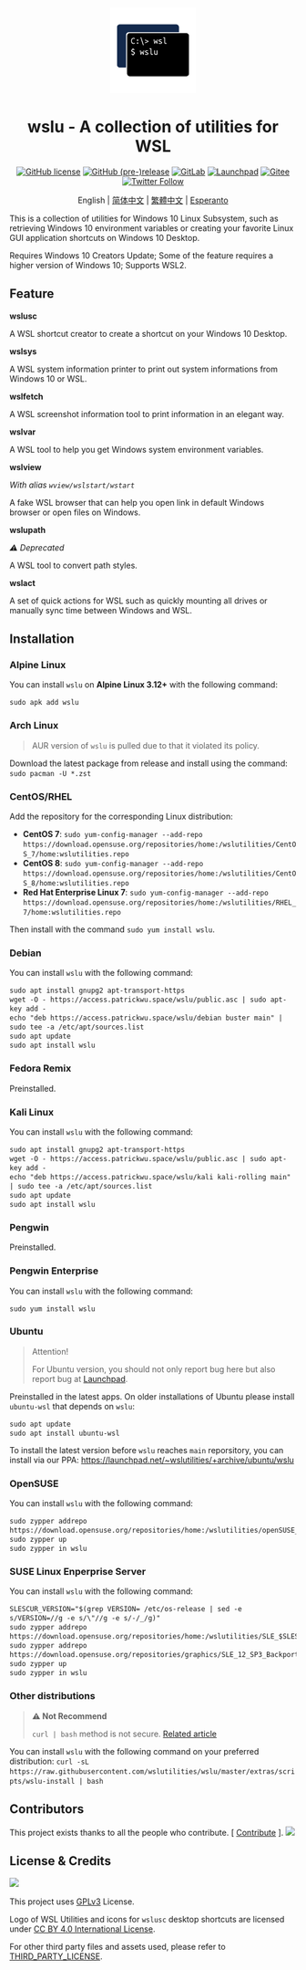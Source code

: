 <div align="center">

<img width="150" height="150" src="extras/icon.png">

# wslu - A collection of utilities for WSL

[![GitHub license](https://img.shields.io/github/license/wslutilities/wslu?style=flat-square&label=license&color=blue&logo=github)](https://github.com/wslutilities/wslu/blob/master/LICENSE)
[![GitHub (pre-)release](https://img.shields.io/github/v/release/wslutilities/wslu?include_prereleases&logo=github&style=flat-square)](https://github.com/wslutilities/wslu)
[![GitLab](https://img.shields.io/static/v1?label=gitlab&logo=gitlab&color=E24329&message=mirrored&style=flat-square)](https://gitlab.com/wslutilities/wslu)
[![Launchpad](https://img.shields.io/static/v1?label=launchpad&logo=launchpad&color=F8C300&message=mirrored&style=flat-square)](https://launchpad.net/wslu)
[![Gitee](https://img.shields.io/static/v1?label=gitee&color=C71D23&message=mirrored&style=flat-square)](https://gitee.com/mirrors/wslu)
[![Twitter Follow](https://img.shields.io/twitter/follow/wslutilities?style=flat-square&logo=twitter&color=1DA1F2&label=follow)](https://twitter.com/wslutilities)

English | [简体中文](README.hans.md) | [繁體中文](README.hant.md) | [Esperanto](README.eo.md)

</div>

This is a collection of utilities for Windows 10 Linux Subsystem, such as retrieving Windows 10 environment variables or creating your favorite Linux GUI application shortcuts on Windows 10 Desktop.

Requires Windows 10 Creators Update; Some of the feature requires a higher version of Windows 10; Supports WSL2.

## Feature

**wslusc**

A WSL shortcut creator to create a shortcut on your Windows 10 Desktop.

**wslsys**

A WSL system information printer to print out system informations from Windows 10 or WSL.

**wslfetch**

A WSL screenshot information tool to print information in an elegant way.

**wslvar**

A WSL tool to help you get Windows system environment variables.

**wslview**

*With alias `wview/wslstart/wstart`*

A fake WSL browser that can help you open link in default Windows browser or open files on Windows.

**wslupath**

*⚠ Deprecated*

A WSL tool to convert path styles.

**wslact**

A set of quick actions for WSL such as quickly mounting all drives or manually sync time between Windows and WSL.


## Installation

### Alpine Linux

You can install `wslu` on **Alpine Linux 3.12+** with the following command:

```
sudo apk add wslu
```

### Arch Linux

> AUR version of `wslu` is pulled due to that it violated its policy.

Download the latest package from release and install using the command: `sudo pacman -U *.zst`

### CentOS/RHEL

Add the repository for the corresponding Linux distribution:

- **CentOS 7**: `sudo yum-config-manager --add-repo https://download.opensuse.org/repositories/home:/wslutilities/CentOS_7/home:wslutilities.repo`
- **CentOS 8**: `sudo yum-config-manager --add-repo https://download.opensuse.org/repositories/home:/wslutilities/CentOS_8/home:wslutilities.repo`
- **Red Hat Enterprise Linux 7**: `sudo yum-config-manager --add-repo https://download.opensuse.org/repositories/home:/wslutilities/RHEL_7/home:wslutilities.repo`

Then install with the command `sudo yum install wslu`.


### Debian

You can install `wslu` with the following command:

```
sudo apt install gnupg2 apt-transport-https
wget -O - https://access.patrickwu.space/wslu/public.asc | sudo apt-key add -
echo "deb https://access.patrickwu.space/wslu/debian buster main" | sudo tee -a /etc/apt/sources.list
sudo apt update
sudo apt install wslu
```

### Fedora Remix

Preinstalled.

### Kali Linux

You can install `wslu` with the following command:

```
sudo apt install gnupg2 apt-transport-https
wget -O - https://access.patrickwu.space/wslu/public.asc | sudo apt-key add -
echo "deb https://access.patrickwu.space/wslu/kali kali-rolling main" | sudo tee -a /etc/apt/sources.list
sudo apt update
sudo apt install wslu
```

### Pengwin

Preinstalled.

### Pengwin Enterprise

You can install `wslu` with the following command:

```
sudo yum install wslu
```

### Ubuntu

> Attention!
>
> For Ubuntu version, you should not only report bug here but also report bug at [Launchpad](https://bugs.launchpad.net/ubuntu/+source/wslu).

Preinstalled in the latest apps. On older installations of Ubuntu please install `ubuntu-wsl` that depends on `wslu`:

```
sudo apt update
sudo apt install ubuntu-wsl
```

To install the latest version before `wslu` reaches `main` reporsitory, you can install via our PPA: <https://launchpad.net/~wslutilities/+archive/ubuntu/wslu>

### OpenSUSE

You can install `wslu` with the following command:

```
sudo zypper addrepo https://download.opensuse.org/repositories/home:/wslutilities/openSUSE_Leap_15.1/home:wslutilities.repo
sudo zypper up
sudo zypper in wslu
```

### SUSE Linux Enperprise Server

You can install `wslu` with the following command:

```
SLESCUR_VERSION="$(grep VERSION= /etc/os-release | sed -e s/VERSION=//g -e s/\"//g -e s/-/_/g)"
sudo zypper addrepo https://download.opensuse.org/repositories/home:/wslutilities/SLE_$SLESCUR_VERSION/home:wslutilities.repo
sudo zypper addrepo https://download.opensuse.org/repositories/graphics/SLE_12_SP3_Backports/graphics.repo
sudo zypper up
sudo zypper in wslu
```

### Other distributions

> **⚠ Not Recommend**
> 
> `curl | bash` method is not secure. [Related article](https://sandstorm.io/news/2015-09-24-is-curl-bash-insecure-pgp-verified-install)

You can install `wslu` with the following command on your preferred distribution: `curl -sL https://raw.githubusercontent.com/wslutilities/wslu/master/extras/scripts/wslu-install | bash`

## Contributors

This project exists thanks to all the people who contribute. [ [Contribute](CONTRIBUTING.md) ].
<img src="https://opencollective.com/wslu/contributors.svg?width=890&button=false" />

## License & Credits

<img width="150" src="https://www.gnu.org/graphics/gplv3-with-text-136x68.png">

This project uses [GPLv3](LICENSE) License.

Logo of WSL Utilities and icons for `wslusc` desktop shortcuts are licensed under [CC BY 4.0 International License](http://creativecommons.org/licenses/by/4.0/).

For other third party files and assets used, please refer to [THIRD_PARTY_LICENSE](THIRD_PARTY_LICENSE).
